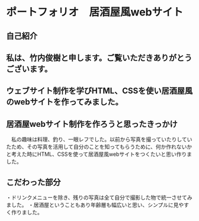 # ポートフォリオ　居酒屋風webサイト

## 自己紹介
## 私は、竹内俊樹と申します。ご覧いただきありがとうございます。
## ウェブサイト制作を学びHTML、CSSを使い居酒屋風のwebサイトを作ってみました。

## 居酒屋webサイト制作を作ろうと思ったきっかけ
　私の趣味は料理、釣り、一眼レフでした。以前から写真を撮っていたりしていたため、その写真を活用して自分のことを知ってもらうために、何か作れないかと考えた時にHTML、CSSを使って居酒屋風webサイトをつくたいと思い作りました。

## こだわった部分
・ドリンクメニューを除き、残りの写真は全て自分で撮影した物で統一させてみました。
・居酒屋ということもあり年齢層も幅広いと思い、シンプルに見やすく作りました。
